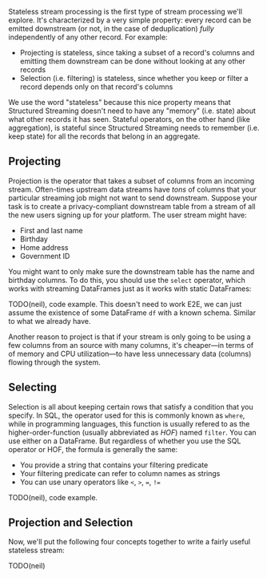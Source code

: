 <!-- Is this the best way to introduce stateful vs. stateless? The main point is that we don't need to "remember" other records in stateless. -->

Stateless stream processing is the first type of stream processing we'll explore. It's characterized by a very simple property: every record can be emitted downstream (or not, in the case of deduplication) _fully_ independently of any other record. For example:

- Projecting is stateless, since taking a subset of a record's columns and emitting them downstream can be done without looking at any other records
- Selection (i.e. filtering) is stateless, since whether you keep or filter a record depends only on that record's columns

We use the word "stateless" because this nice property means that Structured Streaming doesn't need to have any "memory" (i.e. state) about what other records it has seen. Stateful operators, on the other hand (like aggregation), is stateful since Structured Streaming needs to remember (i.e. keep state) for all the records that belong in an aggregate.

## Projecting

Projection is the operator that takes a subset of columns from an incoming stream. Often-times upstream data streams have _tons_ of columns that your particular streaming job might not want to send downstream. Suppose your task is to create a privacy-compliant downstream table from a stream of all the new users signing up for your platform. The user stream might have:

- First and last name
- Birthday
- Home address
- Government ID

You might want to only make sure the downstream table has the name and birthday columns. To do this, you should use the `select` operator, which works with streaming DataFrames just as it works with static DataFrames:

TODO(neil), code example. This doesn't need to work E2E, we can just assume the existence of some DataFrame `df` with a known schema. Similar to what we already have.

Another reason to project is that if your stream is only going to be using a few columns from an source with many columns, it's cheaper—in terms of of memory and CPU utilization—to have less unnecessary data (columns) flowing through the system.

## Selecting

Selection is all about keeping certain rows that satisfy a condition that you specify. In SQL, the operator used for this is commonly known as `where`, while in programming languages, this function is usually refered to as the higher-order-function (usually abbreviated as _HOF_) named `filter`. You can use either on a DataFrame. But regardless of whether you use the SQL operator or HOF, the formula is generally the same:

- You provide a string that contains your filtering predicate
- Your filtering predicate can refer to column names as strings
- You can use unary operators like `<`, `>`, `=`, `!=`

TODO(neil), code example.

## Projection and Selection

Now, we'll put the following four concepts together to write a fairly useful stateless stream:

TODO(neil)
